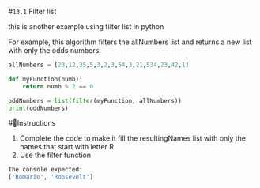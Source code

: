 #`13.1` Filter list

this is another example using filter list in python

For example, this algorithm filters the allNumbers list and returns
 a new list with only the odds numbers:

```py
allNumbers = [23,12,35,5,3,2,3,54,3,21,534,23,42,1]

def myFunction(numb):
    return numb % 2 == 0

oddNumbers = list(filter(myFunction, allNumbers))
print(oddNumbers)
```



#📝Instructions
1. Complete the code to make it fill the resultingNames list with only the names that start with letter R
2. Use the filter function

```py
The console expected:
['Romario', 'Roosevelt']
```